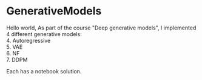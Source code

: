 # GenerativeModels

Hello world,
As part of the course "Deep generative models", I implemented 4 different generative models:  
4. Autoregressive  
5. VAE  
6. NF  
7. DDPM  

Each has a notebook solution.
